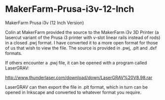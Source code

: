# MakerFarm-Prusa-i3v-12-Inch

MakerFarm Prusa i3v (12 Inch Version)

Colin at MakerFarm provided the source to the MakerFarm i3v 3D Printer (a lasercut variant of the Prusa i3 printer with v-slot linear rails instead of rods) in a closed .pwj format. I have converted it to a more open format for those of us that wish to view the file. The source is provided in .pwj, .plt and .dxf formats.

If others encounter a .pwj file, it can be opened with a program called LaserGRAV: 

http://www.thunderlaser.com/download/down/LaserGRAV%20V8.98.rar

LaserGRAV can then export the file in .plt format, which in turn can be opened in Inkscape and converted to whatever format you require.
